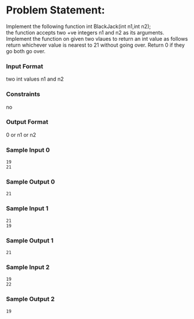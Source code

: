 # Problem Statement:

Implement the following function int BlackJack(int n1,int n2);<br>
the function accepts two +ve integers n1 and n2 as its arguments. Implement the function on given two vlaues to return an int value as follows<br>
return whichever value is nearest to 21 without going over. Return 0 if they go both go over.

### Input Format

two int values n1 and n2

### Constraints

no

### Output Format

0 or n1 or n2

### Sample Input 0
```
19
21
```
### Sample Output 0
```
21
```
### Sample Input 1
```
21
19
```
### Sample Output 1
```
21
```
### Sample Input 2
```
19
22
```
### Sample Output 2
```
19
```
